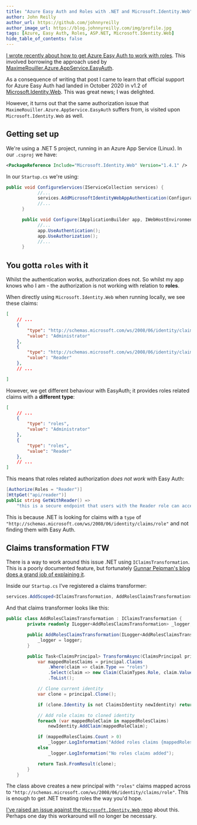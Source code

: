 ```yaml
---
title: "Azure Easy Auth and Roles with .NET and Microsoft.Identity.Web"
author: John Reilly
author_url: https://github.com/johnnyreilly
author_image_url: https://blog.johnnyreilly.com/img/profile.jpg
tags: [Azure, Easy Auth, Roles, ASP.NET, Microsoft.Identity.Web]
hide_table_of_contents: false
---
```

[I wrote recently about how to get Azure Easy Auth to work with roles](https://blog.johnnyreilly.com/2021/01/azure-easy-auth-and-roles-with-dotnet-and-core.html). This involved borrowing the approach used by [MaximeRouiller.Azure.AppService.EasyAuth](https://github.com/MaximRouiller/MaximeRouiller.Azure.AppService.EasyAuth).

As a consequence of writing that post I came to learn that official support for Azure Easy Auth had landed in October 2020 in v1.2 of [Microsoft.Identity.Web](https://github.com/AzureAD/microsoft-identity-web/wiki/1.2.0#integration-with-azure-app-services-authentication-of-web-apps-running-with-microsoftidentityweb). This was great news; I was delighted.

However, it turns out that the same authorization issue that `MaximeRouiller.Azure.AppService.EasyAuth` suffers from, is visited upon `Microsoft.Identity.Web` as well.

## Getting set up

We're using a .NET 5 project, running in an Azure App Service (Linux). In our `.csproj` we have:

```xml
<PackageReference Include="Microsoft.Identity.Web" Version="1.4.1" />
```

In our `Startup.cs` we're using:

```cs
public void ConfigureServices(IServiceCollection services) {
            //...
            services.AddMicrosoftIdentityWebAppAuthentication(Configuration);
            //...
      }

      public void Configure(IApplicationBuilder app, IWebHostEnvironment env) {
            //...
            app.UseAuthentication();
            app.UseAuthorization();
            //...
      }
```

## You gotta `roles` with it

Whilst the authentication works, authorization does not. So whilst my app knows who I am - the authorization is not working with relation to **roles**.

When directly using `Microsoft.Identity.Web` when running locally, we see these claims:

```json
[
    // ...
    {
        "type": "http://schemas.microsoft.com/ws/2008/06/identity/claims/role",
        "value": "Administrator"
    },
    {
        "type": "http://schemas.microsoft.com/ws/2008/06/identity/claims/role",
        "value": "Reader"
    },
    // ...

]
```

However, we get different behaviour with EasyAuth; it provides roles related claims with a **different type**:

```json
[
    // ...
    {
        "type": "roles",
        "value": "Administrator"
    },
    {
        "type": "roles",
        "value": "Reader"
    },
    // ...
]
```

This means that roles related authorization *does not work* with Easy Auth:

```cs
[Authorize(Roles = "Reader")]
[HttpGet("api/reader")]
public string GetWithReader() =>
    "this is a secure endpoint that users with the Reader role can access";
```

This is because .NET is looking for claims with a `type` of `"http://schemas.microsoft.com/ws/2008/06/identity/claims/role"` and not finding them with Easy Auth.

## Claims transformation FTW

There is a way to work around this issue .NET using `IClaimsTransformation`. This is a poorly documented feature, but fortunately [Gunnar Peipman's blog does a grand job of explaining it](https://gunnarpeipman.com/aspnet-core-adding-claims-to-existing-identity/).

Inside our `Startup.cs` I've registered a claims transformer:

```cs
services.AddScoped<IClaimsTransformation, AddRolesClaimsTransformation>();
```

And that claims transformer looks like this:

```cs
public class AddRolesClaimsTransformation : IClaimsTransformation {
        private readonly ILogger<AddRolesClaimsTransformation> _logger;

        public AddRolesClaimsTransformation(ILogger<AddRolesClaimsTransformation> logger) {
            _logger = logger;
        }

        public Task<ClaimsPrincipal> TransformAsync(ClaimsPrincipal principal) {
            var mappedRolesClaims = principal.Claims
                .Where(claim => claim.Type == "roles")
                .Select(claim => new Claim(ClaimTypes.Role, claim.Value))
                .ToList();

            // Clone current identity
            var clone = principal.Clone();

            if (clone.Identity is not ClaimsIdentity newIdentity) return Task.FromResult(principal);

            // Add role claims to cloned identity
            foreach (var mappedRoleClaim in mappedRolesClaims) 
                newIdentity.AddClaim(mappedRoleClaim);

            if (mappedRolesClaims.Count > 0)
                _logger.LogInformation("Added roles claims {mappedRolesClaims}", mappedRolesClaims);
            else
                _logger.LogInformation("No roles claims added");

            return Task.FromResult(clone);
        }
    }
```

The class above creates a new principal with `"roles"` claims mapped across to `"http://schemas.microsoft.com/ws/2008/06/identity/claims/role"`. This is enough to get .NET treating roles the way you'd hope.

[I've raised an issue against the `Microsoft.Identity.Web` repo](https://github.com/AzureAD/microsoft-identity-web/issues/881) about this. Perhaps one day this workaround will no longer be necessary.


